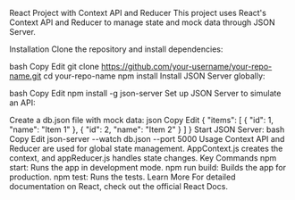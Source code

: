 React Project with Context API and Reducer
This project uses React's Context API and Reducer to manage state and mock data through JSON Server.

Installation
Clone the repository and install dependencies:

bash
Copy
Edit
git clone https://github.com/your-username/your-repo-name.git
cd your-repo-name
npm install
Install JSON Server globally:

bash
Copy
Edit
npm install -g json-server
Set up JSON Server to simulate an API:

Create a db.json file with mock data:
json
Copy
Edit
{
  "items": [
    { "id": 1, "name": "Item 1" },
    { "id": 2, "name": "Item 2" }
  ]
}
Start JSON Server:
bash
Copy
Edit
json-server --watch db.json --port 5000
Usage
Context API and Reducer are used for global state management.
AppContext.js creates the context, and appReducer.js handles state changes.
Key Commands
npm start: Runs the app in development mode.
npm run build: Builds the app for production.
npm test: Runs the tests.
Learn More
For detailed documentation on React, check out the official React Docs.
